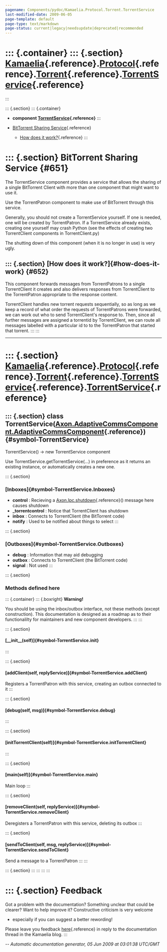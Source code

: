 ```yaml
---
pagename: Components/pydoc/Kamaelia.Protocol.Torrent.TorrentService
last-modified-date: 2009-06-05
page-template: default
page-type: text/markdown
page-status: current|legacy|needsupdate|deprecated|recommended
---
```

::: {.container}
::: {.section}
[Kamaelia](/Components/pydoc/Kamaelia.html){.reference}.[Protocol](/Components/pydoc/Kamaelia.Protocol.html){.reference}.[Torrent](/Components/pydoc/Kamaelia.Protocol.Torrent.html){.reference}.[TorrentService](/Components/pydoc/Kamaelia.Protocol.Torrent.TorrentService.html){.reference}
==============================================================================================================================================================================================================================================================================================
:::

::: {.section}
::: {.container}
-   **component
    [TorrentService](/Components/pydoc/Kamaelia.Protocol.Torrent.TorrentService.TorrentService.html){.reference}**
:::

-   [BitTorrent Sharing Service](#651){.reference}
    -   [How does it work?](#652){.reference}
:::

::: {.section}
BitTorrent Sharing Service {#651}
==========================

The TorrentService component provides a service that allows the sharing
of a single BitTorrent Client with more than one component that might
want to use it.

Use the TorrentPatron component to make use of BitTorrent through this
service.

Generally, you should not create a TorrentService yourself. If one is
needed, one will be created by TorrentPatron. If a TorrentService
already exists, creating one yourself may crash Python (see the effects
of creating two TorrentClient components in TorrentClient.py)

The shutting down of this component (when it is no longer in use) is
very ugly.

::: {.section}
[How does it work?]{#how-does-it-work} {#652}
--------------------------------------

This component forwards messages from TorrentPatrons to a single
TorrentClient it creates and also delivers responses from TorrentClient
to the TorrentPatron appropriate to the response content.

TorrentClient handles new torrent requests sequentially, so as long as
we keep a record of what order the requests of TorrentPatrons were
forwarded, we can work out who to send TorrentClient\'s response to.
Then, since all further messages are assigned a torrentid by
TorrentClient, we can route all messages labelled with a particular id
to to the TorrentPatron that started that torrent.
:::
:::

------------------------------------------------------------------------

::: {.section}
[Kamaelia](/Components/pydoc/Kamaelia.html){.reference}.[Protocol](/Components/pydoc/Kamaelia.Protocol.html){.reference}.[Torrent](/Components/pydoc/Kamaelia.Protocol.Torrent.html){.reference}.[TorrentService](/Components/pydoc/Kamaelia.Protocol.Torrent.TorrentService.html){.reference}.[TorrentService](/Components/pydoc/Kamaelia.Protocol.Torrent.TorrentService.TorrentService.html){.reference}
===========================================================================================================================================================================================================================================================================================================================================================================================================

::: {.section}
class TorrentService([Axon.AdaptiveCommsComponent.AdaptiveCommsComponent](/Docs/Axon/Axon.AdaptiveCommsComponent.AdaptiveCommsComponent.html){.reference}) {#symbol-TorrentService}
----------------------------------------------------------------------------------------------------------------------------------------------------------

TorrentService() -\> new TorrentService component

Use TorrentService.getTorrentService(\...) in preference as it returns
an existing instance, or automatically creates a new one.

::: {.section}
### [Inboxes]{#symbol-TorrentService.Inboxes}

-   **control** : Recieving a
    [Axon.Ipc.shutdown](/Docs/Axon/Axon.Ipc.shutdown.html){.reference}()
    message here causes shutdown
-   **\_torrentcontrol** : Notice that TorrentClient has shutdown
-   **inbox** : Connects to TorrentClient (the BitTorrent code)
-   **notify** : Used to be notified about things to select
:::

::: {.section}
### [Outboxes]{#symbol-TorrentService.Outboxes}

-   **debug** : Information that may aid debugging
-   **outbox** : Connects to TorrentClient (the BitTorrent code)
-   **signal** : Not used
:::

::: {.section}
### Methods defined here

::: {.container}
::: {.boxright}
**Warning!**

You should be using the inbox/outbox interface, not these methods
(except construction). This documentation is designed as a roadmap as to
their functionalilty for maintainers and new component developers.
:::
:::

::: {.section}
#### [\_\_init\_\_(self)]{#symbol-TorrentService.__init__}
:::

::: {.section}
#### [addClient(self, replyService)]{#symbol-TorrentService.addClient}

Registers a TorrentPatron with this service, creating an outbox
connected to it
:::

::: {.section}
#### [debug(self, msg)]{#symbol-TorrentService.debug}
:::

::: {.section}
#### [initTorrentClient(self)]{#symbol-TorrentService.initTorrentClient}
:::

::: {.section}
#### [main(self)]{#symbol-TorrentService.main}

Main loop
:::

::: {.section}
#### [removeClient(self, replyService)]{#symbol-TorrentService.removeClient}

Deregisters a TorrentPatron with this service, deleting its outbox
:::

::: {.section}
#### [sendToClient(self, msg, replyService)]{#symbol-TorrentService.sendToClient}

Send a message to a TorrentPatron
:::
:::

::: {.section}
:::
:::
:::
:::

::: {.section}
Feedback
========

Got a problem with the documentation? Something unclear that could be
clearer? Want to help improve it? Constructive criticism is very welcome
- especially if you can suggest a better rewording!

Please leave you feedback
[here](../../../cgi-bin/blog/blog.cgi?rm=viewpost&nodeid=1142023701){.reference}
in reply to the documentation thread in the Kamaelia blog.
:::

*\-- Automatic documentation generator, 05 Jun 2009 at 03:01:38 UTC/GMT*
